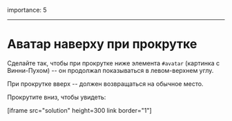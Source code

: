 importance: 5

---

# Аватар наверху при прокрутке

Сделайте так, чтобы при прокрутке ниже элемента `#avatar` (картинка с Винни-Пухом) -- он продолжал показываться в левом-верхнем углу.

При прокрутке вверх -- должен возвращаться на обычное место.

Прокрутите вниз, чтобы увидеть:

[iframe src="solution" height=300 link border="1"]

